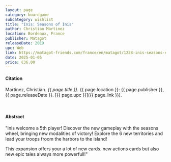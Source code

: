 ```yaml
---
layout: page
category: boardgame
subcategory: wishlist
title: "Inis: Seasons of Inis"
author: Christian Martinez
location: Bordeaux, France
publisher: Matagot
releaseDate: 2019
upc: Web
link: https://matagot-friends.com/france/en/matagot/1228-inis-seasons-en-3760146644748.html
date: 2025-01-05
price: €36.00
---
```


#### Citation

Martinez, Christian. *{{ page.title }}.* {{ page.location }}: {{ page.publisher }}, {{ page.releaseDate }}. [{{ page.upc }}]({{ page.link }}).

<br>


#### Abstract

"Inis welcome a 5th player! Discover the new gameplay with the seasons wheel, bringing new modalities of victory! Explore the 6 new territories and lead your troops froom the harbors to the island!

This expansion offers your a lot of new cards. new actions cards but also new epic tales always more powerfull!"
